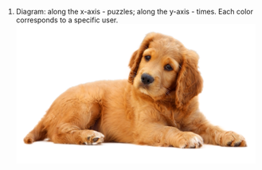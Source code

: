 1. Diagram:
along the x-axis - puzzles;
along the y-axis - times.
Each color corresponds to a specific user.
![Diagram](visualization-variants/diagram.png)